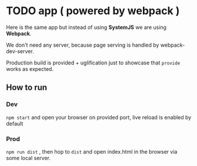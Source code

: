 # TODO app ( powered by webpack )

Here is the same app but instead of using __SystemJS__ we are using __Webpack__.

We don't need any server, because page serving is handled by webpack-dev-server.

Production build is provided + uglification just to showcase that `provide` works as expected.

## How to run

### Dev

`npm start` and open your browser on provided port, live reload is enabled by default


### Prod

`npm run dist` , then hop to `dist` and open index.html in the browser via some local server.


